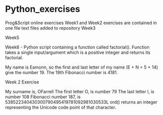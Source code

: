 # Python_exercises
Prog&amp;Script online exercises
Week1 and Week2 exercises are contained in one file text files added to repository
Week3

Week5

Week6 - Python script containing a function called factorial(). Function takes a single input/argument which is a positive integer and returns its factorial.


My name is Eamonn, so the first and last letter of my name (E + N = 5 + 14) give the number 19.  The 19th Fibonacci number is 4181.

Week 2 Exercise

My surname is, OFarrell
The first letter O, is number 79
The last letter l, is number 108
Fibonacci number 187, is 538522340430300790495419781092981030533L
ord() returns an integer representing the Unicode code point of that character.
